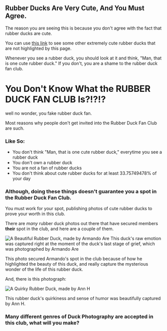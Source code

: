 ## Rubber Ducks Are Very Cute, And You Must Agree.
The reason you are seeing this is because you don't agree with the fact that rubber ducks are cute.

You can use [this link](https://www.google.com/search?q=cute+rubber+ducks&source=lnms&tbm=isch&sa=X&ved=2ahUKEwjT-vWn8KHzAhXF-J4KHXECATEQ_AUoAXoECAQQAw) to see some other extremely cute rubber ducks that are not highlighted by this page.

Whenever you see a rubber duck, you should look at it and think, "Man, that is one cute rubber duck." If you don't, you are a shame to the rubber duck fan club.

# You Don't Know What the RUBBER DUCK FAN CLUB Is?!?!?

well no wonder, you fake rubber duck fan.


Most reasons why people don't get invited into the Rubber Duck Fan Club are such.

### Like So:

- You don't think "Man, that is one cute rubber duck," everytime you see a rubber duck
- You don't own a rubber duck
- You are not a fan of rubber ducks
- You don't think about cute rubber ducks for at least 33.75749478% of your day
### Although, doing these things doesn't guarantee you a spot in the Rubber Duck Fan Club.
You must work for your spot, publishing photos of cute rubber ducks to prove your worth in this club.

There are _many_ rubber duck photos out there that have secured members **their** spot in the club, and here are a couple of them.

![A Beautiful Rubber Duck, made by Armando Are](https://images.pexels.com/photos/3759364/pexels-photo-3759364.jpeg?auto=compress&cs=tinysrgb&h=650&w=940) This duck's raw emotion was captured right at the moment of the duck's last stage of grief, which was  photographed by Armando Are

This photo secured Armando's spot in the club because of how he highlighted the beauty of this duck, and really capture the mysterious wonder of the life of this rubber duck.


And, there is this photograph:

![A Quirky Rubber Duck, made by Ann H](https://images.pexels.com/photos/6432494/pexels-photo-6432494.jpeg?auto=compress&cs=tinysrgb&h=650&w=940) 

This rubber duck's quirkiness and sense of humor was beautifully captured by Ann H.

### Many different genres of Duck Photography are accepted in this club, what will you make?

